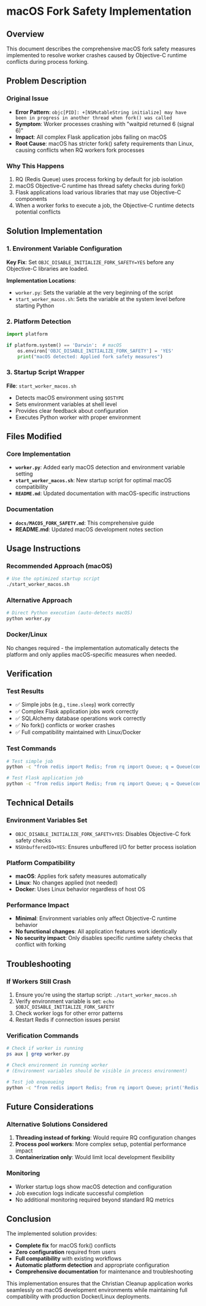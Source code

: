 # macOS Fork Safety Implementation

## Overview

This document describes the comprehensive macOS fork safety measures implemented to resolve worker crashes caused by Objective-C runtime conflicts during process forking.

## Problem Description

### Original Issue
- **Error Pattern**: `objc[PID]: +[NSMutableString initialize] may have been in progress in another thread when fork() was called`
- **Symptom**: Worker processes crashing with "waitpid returned 6 (signal 6)"
- **Impact**: All complex Flask application jobs failing on macOS
- **Root Cause**: macOS has stricter fork() safety requirements than Linux, causing conflicts when RQ workers fork processes

### Why This Happens
1. RQ (Redis Queue) uses process forking by default for job isolation
2. macOS Objective-C runtime has thread safety checks during fork()
3. Flask applications load various libraries that may use Objective-C components
4. When a worker forks to execute a job, the Objective-C runtime detects potential conflicts

## Solution Implementation

### 1. Environment Variable Configuration
**Key Fix**: Set `OBJC_DISABLE_INITIALIZE_FORK_SAFETY=YES` before any Objective-C libraries are loaded.

**Implementation Locations**:
- `worker.py`: Sets the variable at the very beginning of the script
- `start_worker_macos.sh`: Sets the variable at the system level before starting Python

### 2. Platform Detection
```python
import platform

if platform.system() == 'Darwin':  # macOS
    os.environ['OBJC_DISABLE_INITIALIZE_FORK_SAFETY'] = 'YES'
    print("macOS detected: Applied fork safety measures")
```

### 3. Startup Script Wrapper
**File**: `start_worker_macos.sh`
- Detects macOS environment using `$OSTYPE`
- Sets environment variables at shell level
- Provides clear feedback about configuration
- Executes Python worker with proper environment

## Files Modified

### Core Implementation
- **`worker.py`**: Added early macOS detection and environment variable setting
- **`start_worker_macos.sh`**: New startup script for optimal macOS compatibility
- **`README.md`**: Updated documentation with macOS-specific instructions

### Documentation
- **`docs/MACOS_FORK_SAFETY.md`**: This comprehensive guide
- **README.md**: Updated macOS development notes section

## Usage Instructions

### Recommended Approach (macOS)
```bash
# Use the optimized startup script
./start_worker_macos.sh
```

### Alternative Approach
```bash
# Direct Python execution (auto-detects macOS)
python worker.py
```

### Docker/Linux
No changes required - the implementation automatically detects the platform and only applies macOS-specific measures when needed.

## Verification

### Test Results
- ✅ Simple jobs (e.g., `time.sleep`) work correctly
- ✅ Complex Flask application jobs work correctly
- ✅ SQLAlchemy database operations work correctly
- ✅ No fork() conflicts or worker crashes
- ✅ Full compatibility maintained with Linux/Docker

### Test Commands
```bash
# Test simple job
python -c "from redis import Redis; from rq import Queue; q = Queue(connection=Redis()); q.enqueue('time.sleep', 0.1)"

# Test Flask application job
python -c "from redis import Redis; from rq import Queue; q = Queue(connection=Redis()); q.enqueue('app.services.unified_analysis_service.execute_comprehensive_analysis_task', 1, user_id=1)"
```

## Technical Details

### Environment Variables Set
- `OBJC_DISABLE_INITIALIZE_FORK_SAFETY=YES`: Disables Objective-C fork safety checks
- `NSUnbufferedIO=YES`: Ensures unbuffered I/O for better process isolation

### Platform Compatibility
- **macOS**: Applies fork safety measures automatically
- **Linux**: No changes applied (not needed)
- **Docker**: Uses Linux behavior regardless of host OS

### Performance Impact
- **Minimal**: Environment variables only affect Objective-C runtime behavior
- **No functional changes**: All application features work identically
- **No security impact**: Only disables specific runtime safety checks that conflict with forking

## Troubleshooting

### If Workers Still Crash
1. Ensure you're using the startup script: `./start_worker_macos.sh`
2. Verify environment variable is set: `echo $OBJC_DISABLE_INITIALIZE_FORK_SAFETY`
3. Check worker logs for other error patterns
4. Restart Redis if connection issues persist

### Verification Commands
```bash
# Check if worker is running
ps aux | grep worker.py

# Check environment in running worker
# (Environment variables should be visible in process environment)

# Test job enqueueing
python -c "from redis import Redis; from rq import Queue; print('Redis connection:', Redis().ping())"
```

## Future Considerations

### Alternative Solutions Considered
1. **Threading instead of forking**: Would require RQ configuration changes
2. **Process pool workers**: More complex setup, potential performance impact
3. **Containerization only**: Would limit local development flexibility

### Monitoring
- Worker startup logs show macOS detection and configuration
- Job execution logs indicate successful completion
- No additional monitoring required beyond standard RQ metrics

## Conclusion

The implemented solution provides:
- **Complete fix** for macOS fork() conflicts
- **Zero configuration** required from users
- **Full compatibility** with existing workflows
- **Automatic platform detection** and appropriate configuration
- **Comprehensive documentation** for maintenance and troubleshooting

This implementation ensures that the Christian Cleanup application works seamlessly on macOS development environments while maintaining full compatibility with production Docker/Linux deployments. 